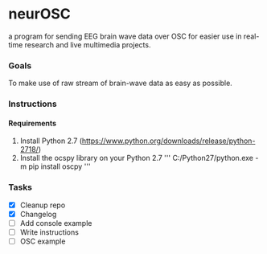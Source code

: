# neurOSC
a program for sending EEG brain wave data over OSC for easier use in real-time research and live multimedia projects. 

### Goals

To make use of raw stream of brain-wave data as easy as possible. 

### Instructions

#### Requirements
1. Install Python 2.7 (https://www.python.org/downloads/release/python-2718/)
2. Install the ocspy library on your Python 2.7
    '''
     C:/Python27/python.exe -m pip install oscpy
    '''




### Tasks

- [x] Cleanup repo
- [x] Changelog
- [ ] Add console example
- [ ] Write instructions
- [ ] OSC example